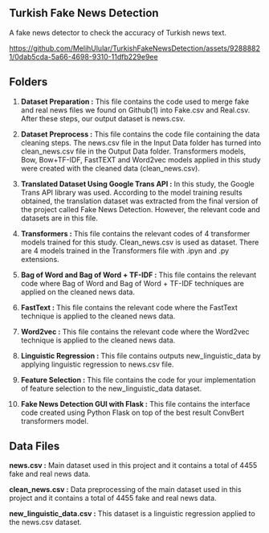 ## Turkish Fake News Detection 


 A fake news detector to check the accuracy of Turkish news text.

https://github.com/MelihUlular/TurkishFakeNewsDetection/assets/92888821/0dab5cda-5a66-4698-9310-11dfb229e9ee



## Folders 

1) **Dataset Preparation :** This file contains the code used to merge fake and real news files we found on Github(1) into Fake.csv and Real.csv. After these steps, our output dataset is news.csv. 

2) **Dataset Preprocess :** This file contains the code file containing the data cleaning steps. The news.csv file in the Input Data folder has turned into clean_news.csv file in the Output Data folder. Transformers models, Bow, Bow+TF-IDF, FastTEXT and Word2vec models applied in this study were created with the cleaned data (clean_news.csv).

3) **Translated Dataset Using Google Trans API :** In this study, the Google Trans API library was used. According to the model training results obtained, the translation dataset was extracted from the final version of the project called Fake News Detection. However, the relevant code and datasets are in this file.

4) **Transformers :** This file contains the relevant codes of 4 transformer models trained for this study. Clean_news.csv is used as dataset. There are 4 models trained in the Transformers file with .ipyn and .py extensions.

5) **Bag of Word and Bag of Word + TF-IDF :** This file contains the relevant code where Bag of Word and Bag of Word + TF-IDF techniques are applied on the cleaned news data.

6) **FastText :** This file contains the relevant code where the FastText technique is applied to the cleaned news data.

7) **Word2vec :** This file contains the relevant code where the Word2vec technique is applied to the cleaned news data.

8) **Linguistic Regression :** This file contains outputs new_linguistic_data by applying linguistic regression to news.csv file.

9) **Feature Selection :** This file contains the code for your implementation of feature selection to the new_linguistic_data dataset.

10) **Fake News Detection GUI with Flask :** This file contains the interface code created using Python Flask on top of the best result ConvBert transformers model.


## Data Files 

**news.csv :**  Main dataset used in this project and it contains a total of 4455 fake and real news data.

**clean_news.csv :** Data preprocessing of the main dataset used in this project and it contains a total of 4455 fake and real news data.

**new_linguistic_data.csv :** This dataset is a linguistic regression applied to the news.csv dataset.
